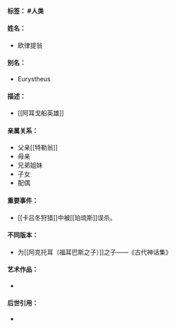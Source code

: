 #### 标签： #人类
#### 姓名：
- 欧律提翁
#### 别名：
- Eurystheus
#### 描述：
- [[阿耳戈船英雄]]
#### 亲属关系：
- 父亲[[特勒翁]]
- 母亲
- 兄弟姐妹
- 子女
- 配偶
#### 重要事件：
- [[卡吕冬狩猎]]中被[[珀琉斯]]误杀。
#### 不同版本：
- 为[[阿克托耳（福耳巴斯之子）]]之子——《古代神话集》
#### 艺术作品：
- 
#### 后世引用：
- 